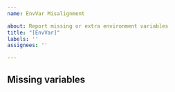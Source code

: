```yaml
---
name: EnvVar Misalignment

about: Report missing or extra environment variables
title: "[EnvVar]"
labels: ''
assignees: ''

---
```


## Missing variables

<!-- List required variables that are absent -

## Extra variables

<!-- List variables present but not documented -

- [ ] Reviewed `agents/index.md` and all `.env.example` files
